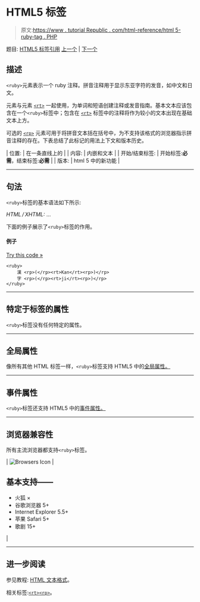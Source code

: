 # HTML5 <ruby>标签</ruby>

> 原文:[https://www . tutorial Republic . com/html-reference/html 5-ruby-tag . PHP](https://www.tutorialrepublic.com/html-reference/html5-ruby-tag.php)

题目: [HTML5 标签引用](html5-tags.php) [上一个](html5-rt-tag.php) | [下一个](html-s-tag.php)

## 描述

`<ruby>`元素表示一个 ruby 注释。拼音注释用于显示东亚字符的发音，如中文和日文。

元素与元素 [`<rt>`](html5-rt-tag.php) 一起使用，为单词和短语创建注释或发音指南。基本文本应该包含在一个`<ruby>`标签中；包含在 [`<rt>`](html5-rt-tag.php) 标签中的注释将作为较小的文本出现在基础文本上方。

可选的 [`<rp>`](html5-rp-tag.php) 元素可用于将拼音文本括在括号中，为不支持该格式的浏览器指示拼音注释的存在。下表总结了此标记的用法上下文和版本历史。

| 位置: | 在一条直线上的 |
| 内容: | 内嵌和文本 |
| 开始/结束标签: | 开始标签:**必需**，结束标签:**必需** |
| 版本: | html 5 中的新功能 |

* * *

## 句法

`<ruby>`标签的基本语法如下所示:

*HTML / XHTML:* <ruby> ... </ruby>

下面的例子展示了`<ruby>`标签的作用。

#### 例子

[Try this code »](../codelab.php?topic=html5&file=ruby-tag "Try this code using online Editor")

```
<ruby>
    漢 <rp>(</rp><rt>Kan</rt><rp>)</rp>
    字 <rp>(</rp><rt>ji</rt><rp>)</rp>
</ruby>
```

* * *

## 特定于标签的属性

`<ruby>`标签没有任何特定的属性。

* * *

## 全局属性

像所有其他 HTML 标签一样，`<ruby>`标签支持 HTML5 中的[全局属性。](html5-global-attributes.php)

* * *

## 事件属性

`<ruby>`标签还支持 HTML5 中的[事件属性。](html5-event-attributes.php)

* * *

## 浏览器兼容性

所有主流浏览器都支持`<ruby>`标签。

| ![Browsers Icon](../Images/e9331123c77668c1832e541c2fca1002.png) | 

## 基本支持——

*   火狐 ×
*   谷歌浏览器 5+
*   Internet Explorer 5.5+
*   苹果 Safari 5+
*   歌剧 15+

 |

* * *

## 进一步阅读

参见教程: [HTML 文本格式](../html-tutorial/html-text-formatting.php)。

相关标签:[`<rt>`](html5-rt-tag.php)[`<rp>`](html5-rp-tag.php)。